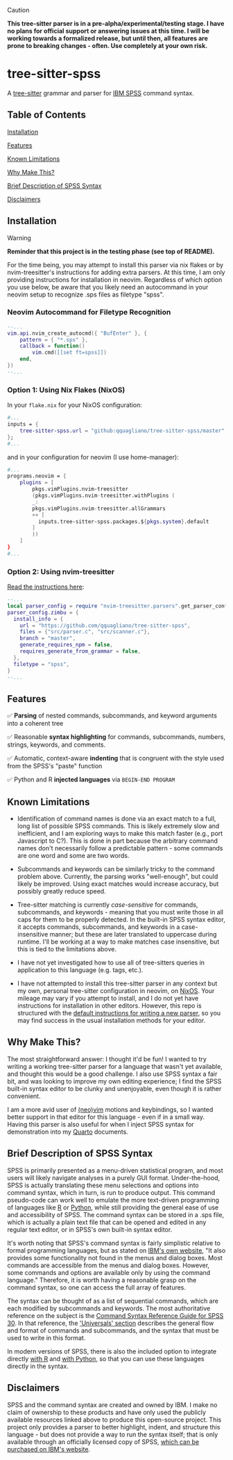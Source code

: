 > [!CAUTION]
> **This tree-sitter parser is in a pre-alpha/experimental/testing
> stage. I have no plans for official support or answering issues at this time.
> I will be working towards a formalized release, but until then, all features
> are prone to breaking changes - often. Use completely at your own risk.**

# tree-sitter-spss

A [tree-sitter](https://tree-sitter.github.io/tree-sitter/) grammar and parser for [IBM SPSS](https://www.ibm.com/spss) command syntax.

## Table of Contents

[Installation](#installation)

[Features](#features)

[Known Limitations](#known-limitations)

[Why Make This?](#why-make-this)

[Brief Description of SPSS Syntax](#brief-description-of-spss-syntax)

[Disclaimers](#disclaimers)

## Installation

> [!WARNING]
> **Reminder that this project is in the testing phase (see top of
> README).**

For the time being, you may attempt to install this parser via nix flakes or by
nvim-treesitter's instructions for adding extra parsers. At this time, I am only
providing instructions for installation in neovim. Regardless of which option
you use below, be aware that you likely need an autocommand in your neovim setup
to recognize .sps files as filetype "spss".

### Neovim Autocommand for Filetype Recognition

```lua
--...
vim.api.nvim_create_autocmd({ "BufEnter" }, {
	pattern = { "*.sps" },
	callback = function()
		vim.cmd([[set ft=spss]])
	end,
})
--...
```

### Option 1: Using Nix Flakes (NixOS)

In your `flake.nix` for your NixOS configuration:

```nix
#...
inputs = {
    tree-sitter-spss.url = "github:qquagliano/tree-sitter-spss/master";
};
#...
```

and in your configuration for neovim (I use home-manager):

```nix
#...
programs.neovim = {
    plugins = [
        pkgs.vimPlugins.nvim-treesitter
        (pkgs.vimPlugins.nvim-treesitter.withPlugins (
        _:
        pkgs.vimPlugins.nvim-treesitter.allGrammars
        ++ [
          inputs.tree-sitter-spss.packages.${pkgs.system}.default
        ]
        ))
    ]
}
#...
```

### Option 2: Using nvim-treesitter

[Read the instructions here](https://github.com/nvim-treesitter/nvim-treesitter?tab=readme-ov-file#adding-parsers): 

```lua
--...
local parser_config = require "nvim-treesitter.parsers".get_parser_configs()
parser_config.zimbu = {
  install_info = {
    url = "https://github.com/qquagliano/tree-sitter-spss",
    files = {"src/parser.c", "src/scanner.c"},
    branch = "master",
    generate_requires_npm = false,
    requires_generate_from_grammar = false,
  },
  filetype = "spss",
}
--...
```

## Features

:white_check_mark: **Parsing** of nested commands, subcommands, and keyword
arguments into a coherent tree

:white_check_mark: Reasonable **syntax highlighting** for commands, subcommands,
numbers, strings, keywords, and comments.

:white_check_mark: Automatic, context-aware **indenting** that is congruent with
the style used from the SPSS's "paste" function

:white_check_mark: Python and R **injected languages** via `BEGIN-END PROGRAM`

## Known Limitations

- Identification of command names is done via an exact match to a full, long
list of possible SPSS commands. This is likely extremely slow and inefficient,
and I am exploring ways to make this match faster (e.g., port Javascript to C?).
This is done in part because the arbitrary command names don't necessarily
follow a predictable pattern - some commands are one word and some are two
words.

- Subcommands and keywords can be similarly tricky to the command problem above.
Currently, the parsing works "well-enough", but could likely be improved. Using
exact matches would increase accuracy, but possibly greatly reduce speed.

- Tree-sitter matching is currently *case-sensitive* for commands, subcommands,
and keywords - meaning that you must write those in all caps for them to be
properly detected. In the built-in SPSS syntax editor, it accepts commands,
subcommands, and keywords in a case-insensitive manner; but these are later
translated to uppercase during runtime. I'll be working at a way to make matches
case insensitive, but this is tied to the limitations above.

- I have not yet investigated how to use all of tree-sitters queries in
application to this language (e.g. tags, etc.).

- I have not attempted to install this tree-sitter parser in any context but my
own, personal tree-sitter configuration in neovim, on
[NixOS](https://nixos.org/). Your mileage may vary if you attempt to install,
and I do not yet have instructions for installation in other editors. However,
this repo is structured with the [default instructions for writing a new
parser](https://tree-sitter.github.io/tree-sitter/creating-parsers/index.html),
so you may find success in the usual installation methods for your editor.

## Why Make This?

The most straightforward answer: I thought it'd be fun! I wanted to try writing
a working tree-sitter parser for a language that wasn't yet available, and
thought this would be a good challenge. I also use SPSS syntax a fair bit, and
was looking to improve my own editing experience; I find the SPSS built-in
syntax editor to be clunky and unenjoyable, even though it is rather convenient.

I am a more avid user of [(neo)vim](https://neovim.io/) motions and
keybindings, so I wanted better support in that editor for this language - even
if in a small way. Having this parser is also useful for when I inject SPSS
syntax for demonstration into my [Quarto](https://quarto.org/) documents.

## Brief Description of SPSS Syntax

SPSS is primarily presented as a menu-driven statistical program, and most users
will likely navigate analyses in a purely GUI format. Under-the-hood, SPSS is
actually translating these menu selections and options into command syntax,
which in turn, is run to produce output. This command pseudo-code can work well
to emulate the more text-driven programming of languages like
[R](https://www.r-project.org) or [Python](https://www.python.org/), while
still providing the general ease of use and accessibility of SPSS. The command
syntax can be stored in a .sps file, which is actually a plain text file that
can be opened and edited in any regular text editor, or in SPSS's own built-in
syntax editor.

It's worth noting that SPSS's command syntax is fairly simplistic relative to
formal programming languages, but as stated on [IBM's own
website](https://www.ibm.com/docs/en/spss-statistics/30.0.0?topic=tutorial-working-syntax),
"It also provides some functionality not found in the menus and dialog boxes.
Most commands are accessible from the menus and dialog boxes. However, some
commands and options are available only by using the command language."
Therefore, it is worth having a reasonable grasp on the command syntax, so one
can access the full array of features.

The syntax can be thought of as a list of sequential commands, which are each
modified by subcommands and keywords. The most authoritative reference on the
subject is the [Command Syntax Reference Guide for SPSS
30](https://www.ibm.com/docs/en/spss-statistics/30.0.0?topic=reference-introduction-guide-command-syntax).
In that reference, the ['Universals'
section](https://www.ibm.com/docs/en/spss-statistics/30.0.0?topic=reference-universals)
describes the general flow and format of commands and subcommands, and the
syntax that must be used to write in this format.

In modern versions of SPSS, there is also the included option to integrate
directly [with R](https://www.ibm.com/docs/en/spss-statistics/saas?topic=r-)
and [with
Python](https://www.ibm.com/docs/en/spss-statistics/saas?topic=python-overview),
so that you can use these languages directly in the syntax.

## Disclaimers

SPSS and the command syntax are created and owned by IBM. I make no claim of
ownership to these products and have only used the publicly available resources
linked above to produce this open-source project. This project only provides a
parser to better highlight, indent, and structure this language - but does not
provide a way to run the syntax itself; that is only available through an
officially licensed copy of SPSS, [which can be purchased on IBM's
website](https://www.ibm.com/products/spss-statistics/pricing).
